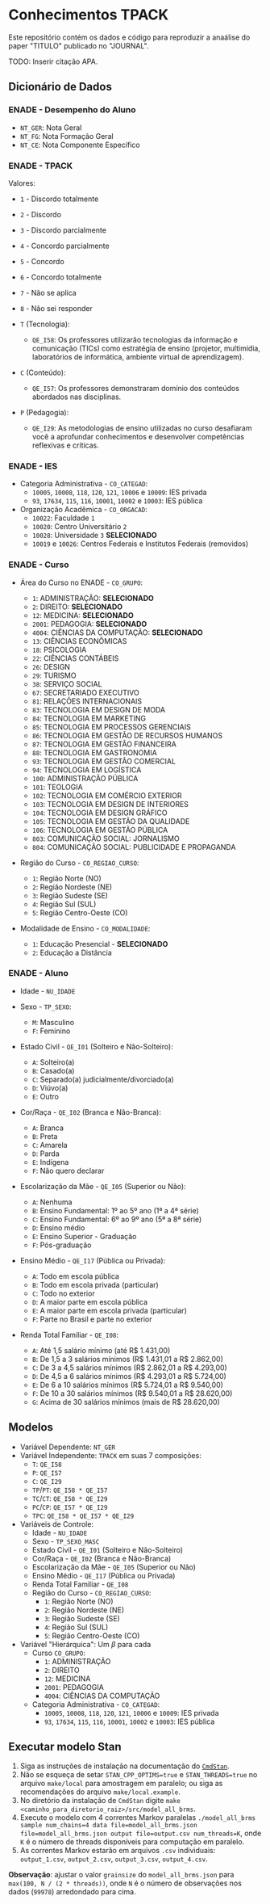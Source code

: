 # Conhecimentos TPACK

Este repositório contém os dados e código para reproduzir a anaálise
do paper "TITULO" publicado no "JOURNAL".

TODO: Inserir citação APA.

## Dicionário de Dados

### ENADE - Desempenho do Aluno

- `NT_GER`: Nota Geral
- `NT_FG`: Nota Formação Geral
- `NT_CE`: Nota Componente Específico

### ENADE - TPACK

Valores:

- `1` - Discordo totalmente
- `2` - Discordo
- `3` - Discordo parcialmente
- `4` - Concordo parcialmente
- `5` - Concordo
- `6` - Concordo totalmente
- `7` - Não se aplica
- `8` - Não sei responder

- `T` (Tecnologia):
  - `QE_I58`: Os professores utilizarão tecnologias da informação e
              comunicação (TICs) como estratégia de ensino
              (projetor, multimídia, laboratórios de informática,
               ambiente virtual de aprendizagem).
- `C` (Conteúdo):
  - `QE_I57`: Os professores demonstraram domínio dos conteúdos abordados nas disciplinas.
- `P` (Pedagogia):
  - `QE_I29`: As metodologias de ensino utilizadas no curso desafiaram você a
              aprofundar conhecimentos e desenvolver competências reflexivas e críticas.

### ENADE - IES

- Categoria Administrativa - `CO_CATEGAD`:
  - `10005`, `10008`, `118`, `120`, `121`, `10006` e `10009`: IES privada
  - `93`, `17634`, `115`, `116`, `10001`, `10002` e `10003`: IES pública
- Organização Acadêmica - `CO_ORGACAD`:
  - `10022`: Faculdade `1`
  - `10020`: Centro Universitário `2`
  - `10028`: Universidade `3` **SELECIONADO**
  - `10019` e `10026`: Centros Federais e Institutos Federais (removidos)

### ENADE - Curso

- Área do Curso no ENADE - `CO_GRUPO`:
  - `1`: ADMINISTRAÇÃO: **SELECIONADO**
  - `2`: DIREITO: **SELECIONADO**
  - `12`: MEDICINA: **SELECIONADO**
  - `2001`: PEDAGOGIA: **SELECIONADO**
  - `4004`: CIÊNCIAS DA COMPUTAÇÃO: **SELECIONADO**
  - `13`: CIÊNCIAS ECONÔMICAS
  - `18`: PSICOLOGIA
  - `22`: CIÊNCIAS CONTÁBEIS
  - `26`: DESIGN
  - `29`: TURISMO
  - `38`: SERVIÇO SOCIAL
  - `67`: SECRETARIADO EXECUTIVO
  - `81`: RELAÇÕES INTERNACIONAIS
  - `83`: TECNOLOGIA EM DESIGN DE MODA
  - `84`: TECNOLOGIA EM MARKETING
  - `85`: TECNOLOGIA EM PROCESSOS GERENCIAIS
  - `86`: TECNOLOGIA EM GESTÃO DE RECURSOS HUMANOS
  - `87`: TECNOLOGIA EM GESTÃO FINANCEIRA
  - `88`: TECNOLOGIA EM GASTRONOMIA
  - `93`: TECNOLOGIA EM GESTÃO COMERCIAL
  - `94`: TECNOLOGIA EM LOGÍSTICA
  - `100`: ADMINISTRAÇÃO PÚBLICA
  - `101`: TEOLOGIA
  - `102`: TECNOLOGIA EM COMÉRCIO EXTERIOR
  - `103`: TECNOLOGIA EM DESIGN DE INTERIORES
  - `104`: TECNOLOGIA EM DESIGN GRÁFICO
  - `105`: TECNOLOGIA EM GESTÃO DA QUALIDADE
  - `106`: TECNOLOGIA EM GESTÃO PÚBLICA
  - `803`: COMUNICAÇÃO SOCIAL: JORNALISMO
  - `804`: COMUNICAÇÃO SOCIAL: PUBLICIDADE E PROPAGANDA

- Região do Curso - `CO_REGIAO_CURSO`:
  - `1`: Região Norte (NO)
  - `2`: Região Nordeste (NE)
  - `3`: Região Sudeste (SE)
  - `4`: Região Sul (SUL)
  - `5`: Região Centro-Oeste (CO)

- Modalidade de Ensino - `CO_MODALIDADE`:
  - `1`: Educação Presencial - **SELECIONADO**
  - `2`: Educação a Distância

### ENADE - Aluno

- Idade - `NU_IDADE`
- Sexo -  `TP_SEXO`:
  - `M`: Masculino
  - `F`: Feminino

- Estado Civil - `QE_I01` (Solteiro e Não-Solteiro):
  - `A`: Solteiro(a)
  - `B`: Casado(a)
  - `C`: Separado(a) judicialmente/divorciado(a)
  - `D`: Viúvo(a)
  - `E`: Outro

- Cor/Raça - `QE_I02` (Branca e Não-Branca):
  - `A`: Branca
  - `B`: Preta
  - `C`: Amarela
  - `D`: Parda
  - `E`: Indígena
  - `F`: Não quero declarar
- Escolarização da Mãe - `QE_I05` (Superior ou Não):
  - `A`: Nenhuma
  - `B`: Ensino Fundamental: 1º ao 5º ano (1ª a 4ª série)
  - `C`: Ensino Fundamental: 6º ao 9º ano (5ª a 8ª série)
  - `D`: Ensino médio
  - `E`: Ensino Superior - Graduação
  - `F`: Pós-graduação
- Ensino Médio - `QE_I17` (Pública ou Privada):
  - `A`: Todo em escola pública
  - `B`: Todo em escola privada (particular)
  - `C`: Todo no exterior
  - `D`: A maior parte em escola pública
  - `E`: A maior parte em escola privada (particular)
  - `F`: Parte no Brasil e parte no exterior
- Renda Total Familiar - `QE_I08`:
  - `A`: Até 1,5 salário mínimo (até R$ 1.431,00)
  - `B`: De 1,5 a 3 salários mínimos (R$ 1.431,01 a R$ 2.862,00)
  - `C`: De 3 a 4,5 salários mínimos (R$ 2.862,01 a R$ 4.293,00)
  - `D`: De 4,5 a 6 salários mínimos (R$ 4.293,01 a R$ 5.724,00)
  - `E`: De 6 a 10 salários mínimos (R$ 5.724,01 a R$ 9.540,00)
  - `F`: De 10 a 30 salários mínimos (R$ 9.540,01 a R$ 28.620,00)
  - `G`: Acima de 30 salários mínimos (mais de R$ 28.620,00)

## Modelos

- Variável Dependente: `NT_GER`
- Variável Independente: `TPACK` em suas 7 composições:
  - `T`: `QE_I58`
  - `P`: `QE_I57`
  - `C`: `QE_I29`
  - `TP`/`PT`: `QE_I58 * QE_I57`
  - `TC`/`CT`: `QE_I58 * QE_I29`
  - `PC`/`CP`: `QE_I57 * QE_I29`
  - `TPC`: `QE_I58 * QE_I57 * QE_I29`
- Variáveis de Controle:
  - Idade - `NU_IDADE`
  - Sexo -  `TP_SEXO_MASC`
  - Estado Civil - `QE_I01` (Solteiro e Não-Solteiro)
  - Cor/Raça - `QE_I02` (Branca e Não-Branca)
  - Escolarização da Mãe - `QE_I05` (Superior ou Não)
  - Ensino Médio - `QE_I17` (Pública ou Privada)
  - Renda Total Familiar - `QE_I08`
  - Região do Curso - `CO_REGIAO_CURSO`:
    - `1`: Região Norte (NO)
    - `2`: Região Nordeste (NE)
    - `3`: Região Sudeste (SE)
    - `4`: Região Sul (SUL)
    - `5`: Região Centro-Oeste (CO)
- Variável "Hierárquica": Um $\beta$ para cada
  - Curso `CO_GRUPO`:
    - `1`: ADMINISTRAÇÃO
    - `2`: DIREITO
    - `12`: MEDICINA
    - `2001`: PEDAGOGIA
    - `4004`: CIÊNCIAS DA COMPUTAÇÃO
  - Categoria Administrativa - `CO_CATEGAD`:
    - `10005`, `10008`, `118`, `120`, `121`, `10006` e `10009`: IES privada
    - `93`, `17634`, `115`, `116`, `10001`, `10002` e `10003`: IES pública
    
## Executar modelo Stan

1. Siga as instruções de instalação na documentação do [`CmdStan`](https://mc-stan.org/docs/cmdstan-guide/cmdstan-installation.html).
  1. Não se esqueça de setar `STAN_CPP_OPTIMS=true` e `STAN_THREADS=true` no arquivo `make/local` para amostragem em paralelo; ou siga as recomendações do arquivo `make/local.example`.
1. No diretório da instalação de `CmdStan` digite `make <caminho_para_diretorio_raiz>/src/model_all_brms`.
1. Execute o modelo com 4 correntes Markov paralelas `./model_all_brms sample num_chains=4 data file=model_all_brms.json file=model_all_brms.json output file=output.csv num_threads=K`, onde `K` é o número de threads disponíveis para computação em paralelo.
1. As correntes Markov estarão em arquivos `.csv` individuais: `output_1.csv`, `output_2.csv`, `output_3.csv`, `output_4.csv`.

**Observação**: ajustar o valor `grainsize` do `model_all_brms.json` para `max(100, N / (2 * threads))`, onde `N` é o  número de observações nos dados (`99978`) arredondado para cima.
